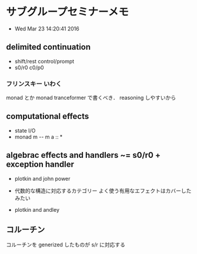 # サブグループセミナーメモ
* Wed Mar 23 14:20:41 2016

## delimited continuation
* shift/rest control/prompt
* s0/r0      c0/p0

### フリンスキー いわく
monad とか monad tranceformer
で書くべき．
reasoning しやすいから

## computational effects
* state I/O
* monad m -- m a :: *


## algebrac effects and handlers ~= s0/r0 + exception handler
* plotkin and john power
* 代数的な構造に対応するカテゴリー
よく使う有用なエフェクトはカバーしたみたい

* plotkin and andley


## コルーチン
コルーチンを generized したものが s/r に対応する
